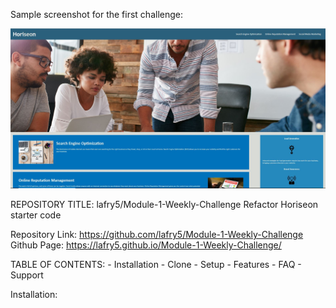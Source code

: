

Sample screenshot for the first challenge:

![screenshot](assets/images/Capture.JPG)


REPOSITORY TITLE: lafry5/Module-1-Weekly-Challenge
    Refactor Horiseon starter code

Repository Link: https://github.com/lafry5/Module-1-Weekly-Challenge
Github Page: https://lafry5.github.io/Module-1-Weekly-Challenge/


TABLE OF CONTENTS:
    -  Installation 
    -  Clone
    -  Setup
    -  Features
    -  FAQ
    -  Support


Installation:
